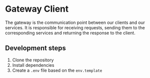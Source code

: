 # Gateway Client

The gateway is the communication point between our clients and our services. It is responsible for receiving requests, sending them to the corresponding services and returning the response to the client.

## Development steps

1. Clone the repository
2. Install dependencies
3. Create a ```.env``` file based on the ```env.template```
